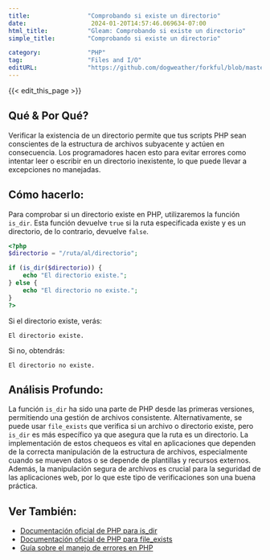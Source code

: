 ```yaml
---
title:                "Comprobando si existe un directorio"
date:                  2024-01-20T14:57:46.069634-07:00
html_title:           "Gleam: Comprobando si existe un directorio"
simple_title:         "Comprobando si existe un directorio"

category:             "PHP"
tag:                  "Files and I/O"
editURL:              "https://github.com/dogweather/forkful/blob/master/content/es/php/checking-if-a-directory-exists.md"
---
```


{{< edit_this_page >}}

## Qué & Por Qué?
Verificar la existencia de un directorio permite que tus scripts PHP sean conscientes de la estructura de archivos subyacente y actúen en consecuencia. Los programadores hacen esto para evitar errores como intentar leer o escribir en un directorio inexistente, lo que puede llevar a excepciones no manejadas.

## Cómo hacerlo:
Para comprobar si un directorio existe en PHP, utilizaremos la función `is_dir`. Esta función devuelve `true` si la ruta especificada existe y es un directorio, de lo contrario, devuelve `false`.

```PHP
<?php
$directorio = "/ruta/al/directorio";

if (is_dir($directorio)) {
    echo "El directorio existe.";
} else {
    echo "El directorio no existe.";
}
?>
```
Si el directorio existe, verás:
```
El directorio existe.
```
Si no, obtendrás:
```
El directorio no existe.
```

## Análisis Profundo:
La función `is_dir` ha sido una parte de PHP desde las primeras versiones, permitiendo una gestión de archivos consistente. Alternativamente, se puede usar `file_exists` que verifica si un archivo o directorio existe, pero `is_dir` es más específico ya que asegura que la ruta es un directorio. La implementación de estos chequeos es vital en aplicaciones que dependen de la correcta manipulación de la estructura de archivos, especialmente cuando se mueven datos o se depende de plantillas y recursos externos. Además, la manipulación segura de archivos es crucial para la seguridad de las aplicaciones web, por lo que este tipo de verificaciones son una buena práctica.

## Ver También:
- [Documentación oficial de PHP para is_dir](https://www.php.net/manual/es/function.is-dir.php)
- [Documentación oficial de PHP para file_exists](https://www.php.net/manual/es/function.file-exists.php)
- [Guía sobre el manejo de errores en PHP](https://www.php.net/manual/es/language.exceptions.php)
